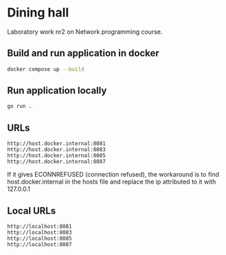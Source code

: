 # Dining hall

Laboratory work nr2 on Network programming course.

## Build and run application in docker

```bash
docker compose up --build
```

## Run application locally

```bash
go run .
```

## URLs

```url
http://host.docker.internal:8081
http://host.docker.internal:8083
http://host.docker.internal:8085
http://host.docker.internal:8087
```

If it gives ECONNREFUSED (connection refused), the workaround is to find host.docker.internal in the hosts file and replace the ip attributed to it with 127.0.0.1

## Local URLs

```url
http://localhost:8081
http://localhost:8083
http://localhost:8085
http://localhost:8087
```
